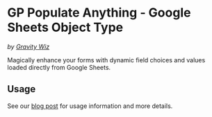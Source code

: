 # GP Populate Anything - Google Sheets Object Type

_by [Gravity Wiz](https://gravitywiz.com)_

Magically enhance your forms with dynamic field choices and values loaded directly from Google Sheets.

## Usage

See our [blog post](https://gravitywiz.com/populate-gravity-forms-with-google-sheets/) for usage information and more details.